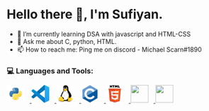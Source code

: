  # Hello there 👋, I'm Sufiyan.

- 🌱 I’m currently learning DSA with javascript and HTML-CSS 
- 💬 Ask me about C, python, HTML. 
- 📫 How to reach me: Ping me on discord - Michael Scarn#1890


### 💻 Languages and Tools:

<a href="https://www.python.org/" target="_blank">
 <img  style="height: 40px;
            width: 40px; margin-right: 12px;" 
            src="https://raw.githubusercontent.com/github/explore/80688e429a7d4ef2fca1e82350fe8e3517d3494d/topics/python/python.png">
</a>
<a href="https://code.visualstudio.com/" target="_blank">
 <img style="height: 40px;
            width: 40px; margin-right: 12px;"  
            src="https://raw.githubusercontent.com/github/explore/80688e429a7d4ef2fca1e82350fe8e3517d3494d/topics/visual-studio-code/visual-studio-code.png">
</a>
<a href="https://www.linux.org/" target="_blank">
 <img style="height: 40px;
            width: 40px; margin-right: 12px;" 
            src="https://raw.githubusercontent.com/devicons/devicon/master/icons/linux/linux-original.svg">
</a>
<a href="https://www.cprogramming.com/" target="_blank">
 <img style="height: 40px;
            width: 40px; margin-right: 12px;" 
            src="https://raw.githubusercontent.com/devicons/devicon/master/icons/c/c-original.svg">
</a>
<a href="https://www.w3.org/html/" target="_blank">
 <img style="height: 40px;
            width: 40px; margin-right: 12px;" 
            src="https://raw.githubusercontent.com/devicons/devicon/master/icons/html5/html5-original-wordmark.svg">
</a>
<a href="https://pop.system76.com/" target="_blank">
<img style="height: 40px;
            width: 40px; margin-right: 12px;" 
            src="https://upload.wikimedia.org/wikipedia/commons/1/1b/Pop_OS-logo.png">
</a>
<a href="https://www.w3schools.com/css/" target="_blank">
 <img style="height: 40px;
            width: 40px; margin-right: 12px;" 
            src="https://upload.wikimedia.org/wikipedia/commons/d/d5/CSS3_logo_and_wordmark.svg">
</a>
